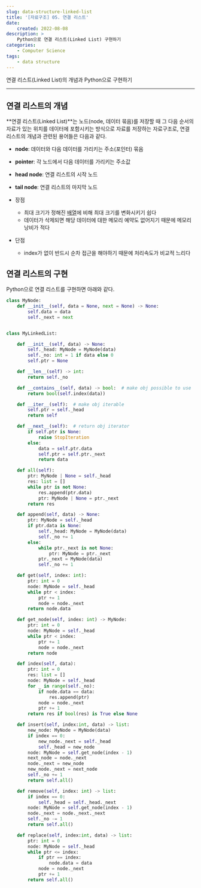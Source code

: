 ```yaml
---
slug: data-structure-linked-list
title: '[자료구조] 05. 연결 리스트'
date:
    created: 2022-08-08
description: >
    Python으로 연결 리스트(Linked List) 구현하기
categories:
    - Computer Science
tags:
    - data structure
---
```


연결 리스트(Linked List)의 개념과 Python으로 구현하기  

<!-- more -->

---

## 연결 리스트의 개념

**연결 리스트(Linked List)**는 노드(node, 데이터 묶음)를 저장할 때 그 다음 순서의 자료가 있는 위치를 데이터에 포함시키는 방식으로 자료를 저장하는 자료구조로, 연결 리스트의 개념과 관련된 용어들은 다음과 같다.  

- **node**: 데이터와 다음 데이터를 가리키는 주소(포인터) 묶음
- **pointer**: 각 노드에서 다음 데이터를 가리키는 주소값
- **head node**: 연결 리스트의 시작 노드
- **tail node**: 연결 리스트의 마지막 노드

- 장점
    - 최대 크기가 정해진 [배열](2022-06-26-data_structure_array.md)에 비해 최대 크기를 변화시키기 쉽다
    - 데이터가 삭제되면 해당 데이터에 대한 메모리 예약도 없어지기 때문에 메모리 낭비가 적다
- 단점
    - index가 없이 반드시 순차 접근을 해야하기 때문에 처리속도가 비교적 느리다

## 연결 리스트의 구현

Python으로 연결 리스트를 구현하면 아래와 같다.  

```python
class MyNode:
    def __init__(self, data = None, next = None) -> None:
        self.data = data
        self._next = next


class MyLinkedList:

    def __init__(self, data) -> None:
        self._head: MyNode = MyNode(data)
        self._no: int = 1 if data else 0
        self.ptr = None

    def __len__(self) -> int:
        return self._no

    def __contains__(self, data) -> bool:  # make obj possible to use 'in' operator
        return bool(self.index(data))

    def __iter__(self):  # make obj iterable
        self.ptr = self._head
        return self

    def __next__(self):  # return obj iterator
        if self.ptr is None:
            raise StopIteration
        else:
            data = self.ptr.data
            self.ptr = self.ptr._next
            return data

    def all(self):
        ptr: MyNode | None = self._head
        res: list = []
        while ptr is not None:
            res.append(ptr.data)
            ptr: MyNode | None = ptr._next
        return res

    def append(self, data) -> None:
        ptr: MyNode = self._head
        if ptr.data is None:
            self._head: MyNode = MyNode(data)
            self._no += 1
        else:
            while ptr._next is not None:
                ptr: MyNode = ptr._next
            ptr._next = MyNode(data)
            self._no += 1

    def get(self, index: int):
        ptr: int = 0
        node: MyNode = self._head
        while ptr < index:
            ptr += 1
            node = node._next
        return node.data

    def get_node(self, index: int) -> MyNode:
        ptr: int = 0
        node: MyNode = self._head
        while ptr < index:
            ptr += 1
            node = node._next
        return node

    def index(self, data):
        ptr: int = 0
        res: list = []
        node: MyNode = self._head
        for _ in range(self._no):
            if node.data == data:
                res.append(ptr)
            node = node._next
            ptr += 1
        return res if bool(res) is True else None

    def insert(self, index:int, data) -> list:
        new_node: MyNode = MyNode(data)
        if index == 0:
            new_node._next = self._head
            self._head = new_node
        node: MyNode = self.get_node(index - 1)
        next_node = node._next
        node._next = new_node
        new_node._next = next_node
        self._no += 1
        return self.all()

    def remove(self, index: int) -> list:
        if index == 0:
            self._head = self._head._next
        node: MyNode = self.get_node(index - 1)
        node._next = node._next._next
        self._no -= 1
        return self.all()

    def replace(self, index:int, data) -> list:
        ptr: int = 0
        node: MyNode = self._head
        while ptr <= index:
            if ptr == index:
                node.data = data
            node = node._next
            ptr += 1
        return self.all()
```